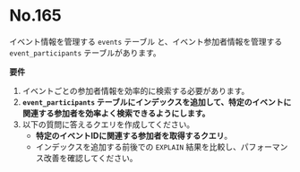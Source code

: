 # No.165

イベント情報を管理する `events` テーブル と、イベント参加者情報を管理する `event_participants` テーブルがあります。

**要件**

1. イベントごとの参加者情報を効率的に検索する必要があります。
2. **`event_participants` テーブルにインデックスを追加して、特定のイベントに関連する参加者を効率よく検索できるようにします。**
3. 以下の質問に答えるクエリを作成してください。
   - **特定のイベントIDに関連する参加者を取得するクエリ**。
   - インデックスを追加する前後での `EXPLAIN` 結果を比較し、パフォーマンス改善を確認してください。
